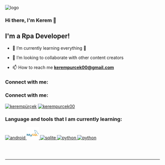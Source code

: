 ![logo](https://r.resimlink.com/IOy6Wz79.png)
<br>

### Hi there, I'm Kerem 👋

## I'm a Rpa Developer!
- 🌱 I’m currently learning everything 🤣
- 👯 I’m looking to collaborate with other content creators



- 📫 How to reach me **kerempurcek00@gmail.com**

### Connect with me:
<h3 align="left">Connect with me:</h3>
<p align="left">
<a href="https://www.linkedin.com/in/kerem-pürçek-1b96b31a1/" target="blank"><img align="center" src="https://raw.githubusercontent.com/rahuldkjain/github-profile-readme-generator/master/src/images/icons/Social/linked-in-alt.svg" alt="kerempürçek" height="30" width="40" /></a>
<a href="https://www.instagram.com/kerempurcek00/" target="blank"><img align="center" src="https://raw.githubusercontent.com/rahuldkjain/github-profile-readme-generator/master/src/images/icons/Social/instagram.svg" alt="kerempurcek00" height="30" width="40" /></a>


<br />

<h3 align="left">Language and tools that I am currently learning:</h3>
<p align="left"> <a href="https://www.uipath.com" target="_blank" rel="noreferrer"> <img src="https://seekvectorlogo.com/wp-content/uploads/2019/07/uipath-vector-logo.png" alt="android" width="40" height="40"/> 
</a><a href="https://www.mysql.com/" target="_blank" rel="noreferrer"> <img src="https://raw.githubusercontent.com/devicons/devicon/master/icons/mysql/mysql-original-wordmark.svg" alt="mysql" width="40" height="40"/> </a> 
<a href="https://www.sqlite.org/" target="_blank" rel="noreferrer"> <img src="https://www.vectorlogo.zone/logos/sqlite/sqlite-icon.svg" alt="sqlite" width="40" height="40"/> </a><a href="https://www.python.org" target="_blank" rel="noreferrer"> <img src="https://cdn3.iconfinder.com/data/icons/logos-and-brands-adobe/512/267_Python-512.png" alt="python" width="40" height="40"/> </a> <a href="https://learn.microsoft.com/en-us/dotnet/csharp/" target="_blank" rel="noreferrer"> <img src="https://seeklogo.com/images/C/c-sharp-c-logo-02F17714BA-seeklogo.com.png" alt="python" width="40" height="40"/> </a></p> </p>
<br />
<br />

---


